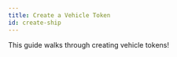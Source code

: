 ```yaml
---
title: Create a Vehicle Token
id: create-ship
---
```


This guide walks through creating vehicle tokens!

